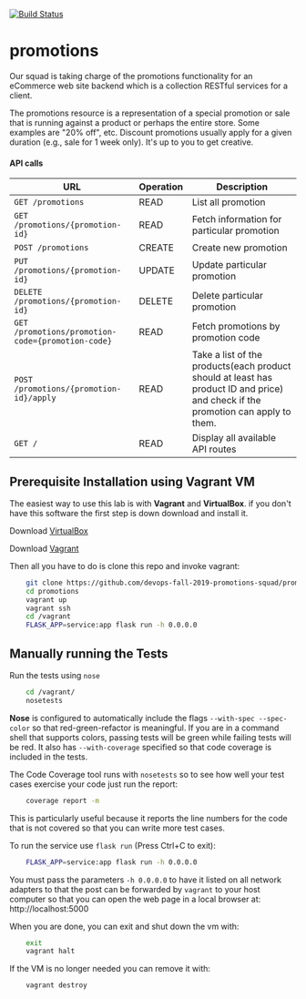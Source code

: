 [![Build Status](https://travis-ci.org/devops-fall-2019-promotions-squad/promotions.svg?branch=master)](https://travis-ci.org/devops-fall-2019-promotions-squad/promotions)

# promotions
Our squad is taking charge of the promotions functionality for an eCommerce web site backend which is a collection RESTful services for a client. 

The promotions resource is a representation of a special promotion or sale that is running
against a product or perhaps the entire store. Some examples are "20% off",
etc. Discount promotions usually apply for a given duration (e.g., sale for 1 week only). It's up to
you to get creative.

#### API calls
URL | Operation | Description
-- | -- | --
`GET /promotions` | READ | List all promotion
`GET /promotions/{promotion-id}` | READ | Fetch information for particular promotion
`POST /promotions` | CREATE | Create new promotion
`PUT /promotions/{promotion-id}` | UPDATE | Update particular promotion
`DELETE /promotions/{promotion-id}` | DELETE | Delete particular promotion
`GET /promotions/promotion-code={promotion-code}` | READ | Fetch promotions by promotion code
`POST /promotions/{promotion-id}/apply` | READ | Take a list of the products(each product should at least has product ID and price) and check if the promotion can apply to them.
`GET /` | READ | Display all available API routes


## Prerequisite Installation using Vagrant VM

The easiest way to use this lab is with **Vagrant** and **VirtualBox**. if you don't have this software the first step is down download and install it.

Download [VirtualBox](https://www.virtualbox.org/)

Download [Vagrant](https://www.vagrantup.com/)

Then all you have to do is clone this repo and invoke vagrant:

```bash
    git clone https://github.com/devops-fall-2019-promotions-squad/promotions.git
    cd promotions
    vagrant up
    vagrant ssh
    cd /vagrant
    FLASK_APP=service:app flask run -h 0.0.0.0
```

## Manually running the Tests

Run the tests using `nose`

```bash
    cd /vagrant/
    nosetests
```

**Nose** is configured to automatically include the flags `--with-spec --spec-color` so that red-green-refactor is meaningful. If you are in a command shell that supports colors, passing tests will be green while failing tests will be red. It also has `--with-coverage` specified so that code coverage is included in the tests.

The Code Coverage tool runs with `nosetests` so to see how well your test cases exercise your code just run the report:

```bash
    coverage report -m
```

This is particularly useful because it reports the line numbers for the code that is not covered so that you can write more test cases.

To run the service use `flask run` (Press Ctrl+C to exit):

```bash
    FLASK_APP=service:app flask run -h 0.0.0.0
```

You must pass the parameters `-h 0.0.0.0` to have it listed on all network adapters to that the post can be forwarded by `vagrant` to your host computer so that you can open the web page in a local browser at: http://localhost:5000

When you are done, you can exit and shut down the vm with:

```bash
    exit
    vagrant halt
```

If the VM is no longer needed you can remove it with:

```bash
    vagrant destroy
```

